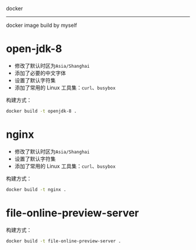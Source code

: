 docker

---

docker image build by myself

# open-jdk-8

- 修改了默认时区为`Asia/Shanghai`
- 添加了必要的中文字体
- 设置了默认字符集
- 添加了常用的 Linux 工具集：`curl`、`busybox`

构建方式：

```bash
docker build -t openjdk-8 .
```

# nginx

- 修改了默认时区为`Asia/Shanghai`
- 设置了默认字符集
- 添加了常用的 Linux 工具集：`curl`、`busybox`

构建方式：

```bash
docker build -t nginx .
```

# file-online-preview-server

构建方式：
```bash
docker build -t file-online-preview-server .
```